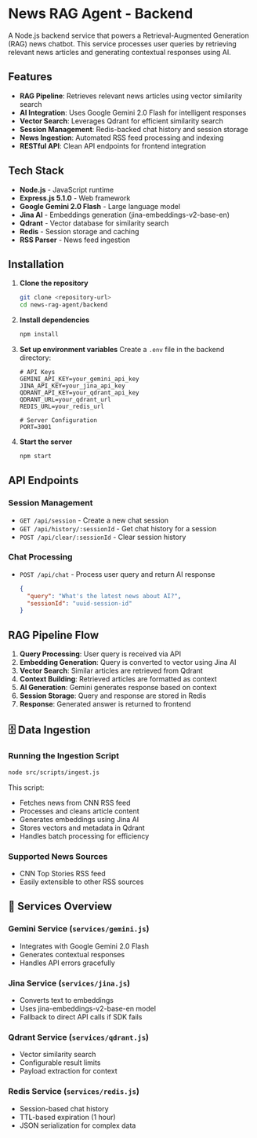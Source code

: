 # News RAG Agent - Backend

A Node.js backend service that powers a Retrieval-Augmented Generation (RAG) news chatbot. This service processes user queries by retrieving relevant news articles and generating contextual responses using AI.

## Features

- **RAG Pipeline**: Retrieves relevant news articles using vector similarity search
- **AI Integration**: Uses Google Gemini 2.0 Flash for intelligent responses
- **Vector Search**: Leverages Qdrant for efficient similarity search
- **Session Management**: Redis-backed chat history and session storage
- **News Ingestion**: Automated RSS feed processing and indexing
- **RESTful API**: Clean API endpoints for frontend integration

## Tech Stack

- **Node.js** - JavaScript runtime
- **Express.js 5.1.0** - Web framework
- **Google Gemini 2.0 Flash** - Large language model
- **Jina AI** - Embeddings generation (jina-embeddings-v2-base-en)
- **Qdrant** - Vector database for similarity search
- **Redis** - Session storage and caching
- **RSS Parser** - News feed ingestion

## Installation

1. **Clone the repository**

   ```bash
   git clone <repository-url>
   cd news-rag-agent/backend
   ```

2. **Install dependencies**

   ```bash
   npm install
   ```

3. **Set up environment variables**
   Create a `.env` file in the backend directory:

   ```env
   # API Keys
   GEMINI_API_KEY=your_gemini_api_key
   JINA_API_KEY=your_jina_api_key
   QDRANT_API_KEY=your_qdrant_api_key
   QDRANT_URL=your_qdrant_url
   REDIS_URL=your_redis_url

   # Server Configuration
   PORT=3001
   ```

4. **Start the server**
   ```bash
   npm start
   ```

## API Endpoints

### Session Management

- `GET /api/session` - Create a new chat session
- `GET /api/history/:sessionId` - Get chat history for a session
- `POST /api/clear/:sessionId` - Clear session history

### Chat Processing

- `POST /api/chat` - Process user query and return AI response
  ```json
  {
    "query": "What's the latest news about AI?",
    "sessionId": "uuid-session-id"
  }
  ```

## RAG Pipeline Flow

1. **Query Processing**: User query is received via API
2. **Embedding Generation**: Query is converted to vector using Jina AI
3. **Vector Search**: Similar articles are retrieved from Qdrant
4. **Context Building**: Retrieved articles are formatted as context
5. **AI Generation**: Gemini generates response based on context
6. **Session Storage**: Query and response are stored in Redis
7. **Response**: Generated answer is returned to frontend

## 🗄️ Data Ingestion

### Running the Ingestion Script

```bash
node src/scripts/ingest.js
```

This script:

- Fetches news from CNN RSS feed
- Processes and cleans article content
- Generates embeddings using Jina AI
- Stores vectors and metadata in Qdrant
- Handles batch processing for efficiency

### Supported News Sources

- CNN Top Stories RSS feed
- Easily extensible to other RSS sources

## 🔧 Services Overview

### Gemini Service (`services/gemini.js`)

- Integrates with Google Gemini 2.0 Flash
- Generates contextual responses
- Handles API errors gracefully

### Jina Service (`services/jina.js`)

- Converts text to embeddings
- Uses jina-embeddings-v2-base-en model
- Fallback to direct API calls if SDK fails

### Qdrant Service (`services/qdrant.js`)

- Vector similarity search
- Configurable result limits
- Payload extraction for context

### Redis Service (`services/redis.js`)

- Session-based chat history
- TTL-based expiration (1 hour)
- JSON serialization for complex data
